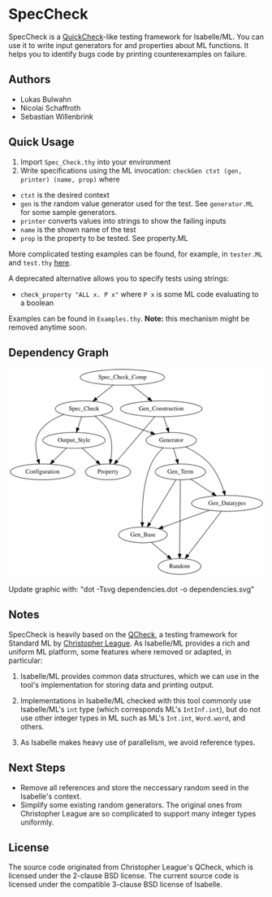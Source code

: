 # SpecCheck

SpecCheck is a [QuickCheck](https://en.wikipedia.org/wiki/QuickCheck)-like testing framework for Isabelle/ML.
You can use it to write input generators for and properties about ML functions.
It helps you to identify bugs code by printing counterexamples on failure.

## Authors
- Lukas Bulwahn
- Nicolai Schaffroth
- Sebastian Willenbrink

## Quick Usage
1. Import `Spec_Check.thy` into your environment
2. Write specifications using the ML invocation: `checkGen ctxt (gen, printer) (name, prop)` where
  * `ctxt` is the desired context
  * `gen` is the random value generator used for the test. See `generator.ML` for some sample generators.
  * `printer` converts values into strings to show the failing inputs
  * `name` is the shown name of the test
  * `prop` is the property to be tested. See property.ML

More complicated testing examples can be found, for example, in `tester.ML` and `test.thy`
[here](https://gitlab.lrz.de/ga85wir/bachelorthesis/).

A deprecated alternative allows you to specify tests using strings:
- `check_property "ALL x. P x"` where `P x` is some ML code evaluating to a boolean

Examples can be found in `Examples.thy`.
**Note:** this mechanism might be removed anytime soon.
      
## Dependency Graph      
![Dependency Graph](./dependencies.svg)

Update graphic with: "dot -Tsvg dependencies.dot -o dependencies.svg"

## Notes

SpecCheck is heavily based on the [QCheck](https://github.com/league/qcheck), a testing framework for Standard ML by
[Christopher League](https://contrapunctus.net/league/).
As Isabelle/ML provides a rich and uniform ML platform, some features where removed or adapted, in particular:

1. Isabelle/ML provides common data structures, which we can use in the
tool's implementation for storing data and printing output.

2. Implementations in Isabelle/ML checked with this tool commonly use Isabelle/ML's `int` type
(which corresponds ML's `IntInf.int`), but do not use other integer types in ML such as ML's `Int.int`,
`Word.word`, and others.

3. As Isabelle makes heavy use of parallelism, we avoid reference types.

## Next Steps
  - Remove all references and store the neccessary random seed in the
    Isabelle's context.
  - Simplify some existing random generators.
    The original ones from Christopher League are so complicated to
    support many integer types uniformly.

## License

  The source code originated from Christopher League's QCheck, which is
  licensed under the 2-clause BSD license. The current source code is
  licensed under the compatible 3-clause BSD license of Isabelle.

